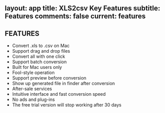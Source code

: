 layout: app
title: XLS2csv Key Features 
subtitle: Features
comments: false
current: features
---

## FEATURES
- Convert .xls to .csv on Mac
- Support drag and drop files
- Convert all with one click
- Support batch conversion
- Built for Mac users only
- Fool-style operation
- Support preview before conversion
- Show up generated file in finder after conversion
- After-sale services
- Intuitive interface and fast conversion speed
- No ads and plug-ins
- The free trial version will stop working after 30 days


 


